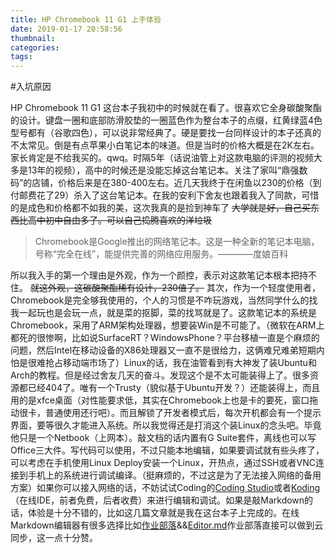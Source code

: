```yaml
---
title: HP Chromebook 11 G1 上手体验
date: 2019-01-17 20:58:56
thumbnail:
categories:
tags:
---
```

#入坑原因

HP Chromebook 11 G1 这台本子我初中的时候就在看了。很喜欢它全身碳酸聚酯的设计。键盘一圈和底部防滑胶垫的一圈蓝色作为整台本子的点缀，红黄绿蓝4色型号都有（谷歌四色），可以说非常经典了。硬是要找一台同样设计的本子还真的不太常见。倒是有点苹果小白笔记本的味道。但是当时的价格大概是在2K左右。家长肯定是不给我买的。qwq。时隔5年（话说油管上对这款电脑的评测的视频大多是13年的视频），高中的时候还是没能忘掉这台笔记本。关注了家叫“鼎强数码”的店铺，价格后来是在380-400左右。近几天我终于在闲鱼以230的价格（到付邮费花了29）杀入了这台笔记本。在我的安利下舍友也跟着我入了同款，可惜的是成色和价格都不如我的美，这次我真的是捡到神车了 ~~大学就是好，自己买东西比高中初中自由多了。可以自己捣腾喜欢的洋垃圾~~

>Chromebook是Google推出的网络笔记本。这是一种全新的笔记本电脑，号称“完全在线”，能提供完善的网络应用服务。————度娘百科

所以我入手的第一个理由是外观，作为一个颜控，表示对这款笔记本根本把持不住。 ~~就这外观，这碳酸聚酯稀有设计，230值了。~~
其次，作为一个轻度使用者，Chromebook是完全够我使用的，个人的习惯是不咋玩游戏，当然同学什么的找我一起玩也是会玩一点，就是菜的抠脚，菜的找骂就是了。这款笔记本的系统是Chromebook，采用了ARM架构处理器，想要装Win是不可能了。（微软在ARM上都死的很惨啊，比如说SurfaceRT？WindowsPhone？平台移植一直是个麻烦的问题，然后Intel在移动设备的X86处理器又一直不是很给力，这俩难兄难弟短期内怕是很难抢占移动端市场了）Linux的话，我在油管看到有大神发了装Ubuntu和Arch的教程。但是经过舍友几天的奋斗。发现这个是不太可能装得上了。很多资源都已经404了。唯有一个Trusty（貌似基于Ubuntu开发？）还能装得上，而且用的是xfce桌面（对性能要求低，其实在Chromebook上也是卡的要死，窗口拖动很卡，普通使用还行吧）。而且解锁了开发者模式后，每次开机都会有一个提示界面，要等很久才能进入系统。所以我觉得还是打消这个装Linux的念头吧。毕竟他只是一个Netbook（上网本）。敲文档的话内置有G Suite套件，离线也可以写Office三大件。写代码可以使用，不过只能本地编辑，如果要调试就有些头疼了，可以考虑在手机使用Linux Deploy安装一个Linux，开热点，通过SSH或者VNC连接到手机上的系统进行调试编译。（挺麻烦的，不过这是为了无法接入网络的备用方案）如果你可以接入网络的话，不妨试试Coding的[Coding Studio](https://coding.net)或者[Koding](https://www.koding.com/)（在线IDE，前者免费，后者收费）来进行编辑和调试。如果是敲Markdown的话，体验是十分不错的，比如这几篇文章就是我在这台本子上完成的。在线Markdown编辑器有很多选择比如[作业部落](https://www.zybuluo.com)&&[Editor.md](https://pandao.github.io/editor.md/)作业部落直接可以做到云同步，这一点十分赞。